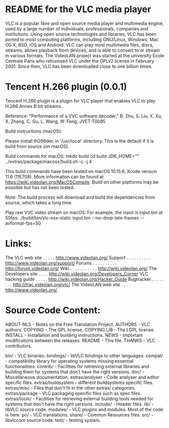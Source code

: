 README for the VLC media player
===============================

VLC is a popular libre and open source media player and multimedia engine,
used by a large number of individuals, professionals, companies and
institutions. Using open source technologies and libraries, VLC has been
ported to most computing platforms, including GNU/Linux, Windows, Mac OS X,
BSD, iOS and Android.
VLC can play most multimedia files, discs, streams, allows playback from
devices, and is able to convert to or stream in various formats.
The VideoLAN project was started at the university École Centrale Paris who
relicensed VLC under the GPLv2 license in February 2001. Since then, VLC has
been downloaded close to one billion times.

Tencent H.266 plugin (0.0.1)
=========================================================================

Tencent H.266 plugin is a plugin for VLC player that enables VLC to play H.266
Annex B bit streams.

Reference:
"Performance of a VVC software decoder," B. Zhu, S. Liu, X. Xu, X. Zhang, C. Gu, L. Wang, W. Feng, JVET-T0095


Build instructions (macOS):

Please install th266dec in '/usr/local' directory. This is the default if it is build from source (on macOS).

Build commands for macOS:
mkdir build
cd build
JDK_HOME="" ../extras/package/macosx/build.sh -c -j 4

This build commands have been tested on macOS 10.15.6, Xcode version 11.6 (11E708).
More information can be found at https://wiki.videolan.org/MacOSCompile.
Build on other platforms may be possible but has not been tested.

Note:
The build process will download and build the dependencies from source, which takes a long time.

Play raw VVC video stream on macOS:
For example, the input is input.bin at 50fps.
./build/bin/vlc-osx-static input.bin --no-drop-late-frames --avformat-fps=50

Links:
======

The VLC web site  . . . . . http://www.videolan.org/
Support . . . . . . . . . . http://www.videolan.org/support/
Forums  . . . . . . . . . . http://forum.videolan.org/
Wiki  . . . . . . . . . . . http://wiki.videolan.org/
The Developers site . . . . http://wiki.videolan.org/Developers_Corner
VLC hacking guide . . . . . http://wiki.videolan.org/Hacker_Guide
Bugtracker  . . . . . . . . http://trac.videolan.org/vlc/
The VideoLAN web site . . . http://www.videolan.org/

Source Code Content:
===================
ABOUT-NLS          - Notes on the Free Translation Project.
AUTHORS            - VLC authors.
COPYING            - The GPL license.
COPYING.LIB        - The LGPL license.
INSTALL            - Installation and building instructions.
NEWS               - Important modifications between the releases.
README             - This file.
THANKS             - VLC contributors.

bin/               - VLC binaries.
bindings/          - libVLC bindings to other languages.
compat/            - compatibility library for operating systems missing
                     essential functionalities.
contrib/           - Facilities for retrieving external libraries and building
                     them for systems that don't have the right versions.
doc/               - Miscellaneous documentation.
extras/analyser    - Code analyser and editor specific files.
extras/buildsystem - different buildsystems specific files.
extras/misc        - Files that don't fit in the other extras/ categories.
extras/package     - VLC packaging specific files such as spec files.
extras/tools/      - Facilities for retrieving external building tools needed
                     for systems that don't have the right versions.
include/           - Header files.
lib/               - libVLC source code.
modules/           - VLC plugins and modules. Most of the code is here.
po/                - VLC translations.
share/             - Common Resources files.
src/               - libvlccore source code.
test/              - testing system.
